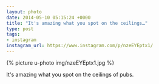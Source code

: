 ```yaml
---
layout: photo
date: 2014-05-10 05:15:24 +0000
title: "It's amazing what you spot on the ceilings…"
type: post
tags:
- instagram
instagram_url: https://www.instagram.com/p/nzeEYEptx1/
---
```


{% picture u-photo img/nzeEYEptx1.jpg %}

It's amazing what you spot on the ceilings of pubs.
